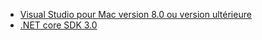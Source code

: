 * [Visual Studio pour Mac version 8.0 ou version ultérieure](https://visualstudio.microsoft.com/vs/mac/)
* [.NET core SDK 3.0](https://dotnet.microsoft.com/download/dotnet-core/3.0)
